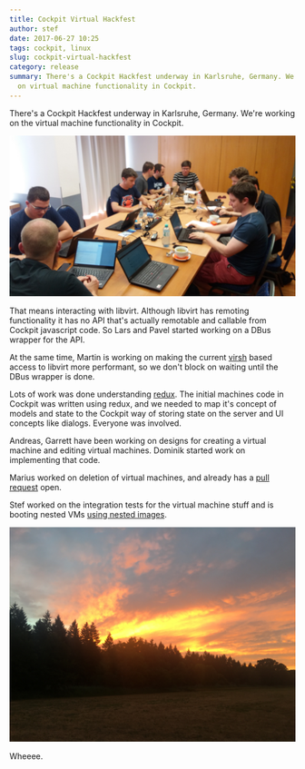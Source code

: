 ```yaml
---
title: Cockpit Virtual Hackfest
author: stef
date: 2017-06-27 10:25
tags: cockpit, linux
slug: cockpit-virtual-hackfest
category: release
summary: There's a Cockpit Hackfest underway in Karlsruhe, Germany. We're working
  on virtual machine functionality in Cockpit.
---
```


There's a Cockpit Hackfest underway in Karlsruhe, Germany. We're working on the
virtual machine functionality in Cockpit.

![Hackfest](/images/hackfest-1.jpg)

That means interacting with libvirt. Although libvirt has remoting functionality
it has no API that's actually remotable and callable from Cockpit javascript code.
So Lars and Pavel started working on a DBus wrapper for the API.

At the same time, Martin is working on making the current
[virsh](http://libvirt.org/virshcmdref.html) based access to libvirt more
performant, so we don't block on waiting until the DBus wrapper is done.

Lots of work was done understanding [redux](http://redux.js.org/). The initial
machines code in Cockpit was written using redux, and we needed to map it's
concept of models and state to the Cockpit way of storing state on the server
and UI concepts like dialogs. Everyone was involved.

Andreas, Garrett have been working on designs for creating a virtual machine
and editing virtual machines. Dominik started work on implementing that code.

Marius worked on deletion of virtual machines, and already has a
[pull request](https://github.com/cockpit-project/cockpit/pull/7113) open.

Stef worked on the integration tests for the virtual machine stuff
and is booting nested VMs [using nested images](https://github.com/cockpit-project/cockpit/pull/7117).

![Hackfest](/images/hackfest-2.jpg)

Wheeee.
